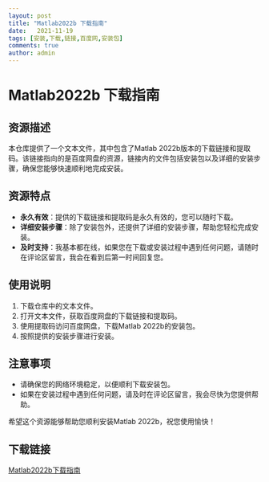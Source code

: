 ```yaml
---
layout: post
title: "Matlab2022b 下载指南"
date:   2021-11-19
tags: [安装,下载,链接,百度网,安装包]
comments: true
author: admin
---
```

# Matlab2022b 下载指南

## 资源描述
本仓库提供了一个文本文件，其中包含了Matlab 2022b版本的下载链接和提取码。该链接指向的是百度网盘的资源，链接内的文件包括安装包以及详细的安装步骤，确保您能够快速顺利地完成安装。

## 资源特点
- **永久有效**：提供的下载链接和提取码是永久有效的，您可以随时下载。
- **详细安装步骤**：除了安装包外，还提供了详细的安装步骤，帮助您轻松完成安装。
- **及时支持**：我基本都在线，如果您在下载或安装过程中遇到任何问题，请随时在评论区留言，我会在看到后第一时间回复您。

## 使用说明
1. 下载仓库中的文本文件。
2. 打开文本文件，获取百度网盘的下载链接和提取码。
3. 使用提取码访问百度网盘，下载Matlab 2022b的安装包。
4. 按照提供的安装步骤进行安装。

## 注意事项
- 请确保您的网络环境稳定，以便顺利下载安装包。
- 如果在安装过程中遇到任何问题，请及时在评论区留言，我会尽快为您提供帮助。

希望这个资源能够帮助您顺利安装Matlab 2022b，祝您使用愉快！

## 下载链接

[Matlab2022b下载指南](https://pan.quark.cn/s/1cb00c9eec51)